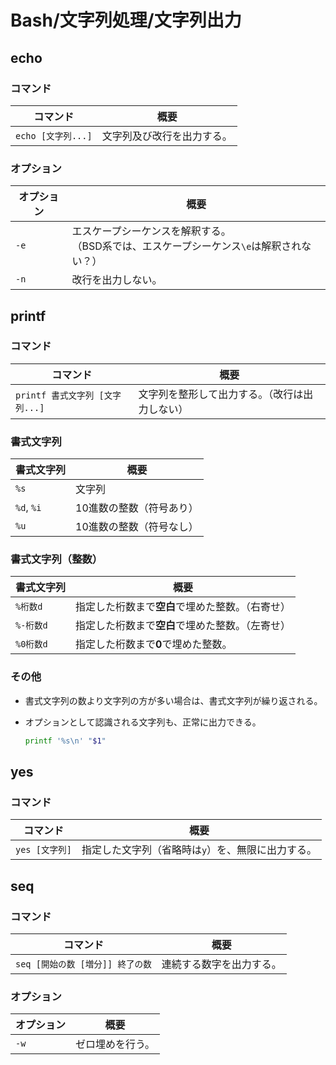 # Bash/文字列処理/文字列出力

## echo

### コマンド

| コマンド           | 概要                       |
| ------------------ | -------------------------- |
| `echo [文字列...]` | 文字列及び改行を出力する。 |

### オプション

|オプション|概要|
|---|---|
|`-e`|エスケープシーケンスを解釈する。<br />（BSD系では、エスケープシーケンス`\e`は解釈されない？）|
|`-n`|改行を出力しない。|

## printf

### コマンド

|コマンド|概要|
|---|---|
|`printf 書式文字列 [文字列...]`|文字列を整形して出力する。（改行は出力しない）|

### 書式文字列

| 書式文字列 | 概要                     |
| ---------- | ------------------------ |
| `%s`       | 文字列                   |
| `%d`, `%i` | 10進数の整数（符号あり） |
| `%u`       | 10進数の整数（符号なし） |

### 書式文字列（整数）

| 書式文字列 | 概要                                             |
| ---------- | ------------------------------------------------ |
| `%桁数d`   | 指定した桁数まで**空白**で埋めた整数。（右寄せ） |
| `%-桁数d`  | 指定した桁数まで**空白**で埋めた整数。（左寄せ） |
| `%0桁数d`  | 指定した桁数まで**0**で埋めた整数。              |

### その他

- 書式文字列の数より文字列の方が多い場合は、書式文字列が繰り返される。

- オプションとして認識される文字列も、正常に出力できる。

  ```bash
  printf '%s\n' "$1"
  ```

## yes

### コマンド

| コマンド       | 概要                                              |
| -------------- | ------------------------------------------------- |
| `yes [文字列]` | 指定した文字列（省略時は`y`）を、無限に出力する。 |

## seq

### コマンド

|コマンド|概要|
|---|---|
|`seq [開始の数 [増分]] 終了の数`|連続する数字を出力する。|

### オプション

|オプション|概要|
|---|---|
|`-w`|ゼロ埋めを行う。|

